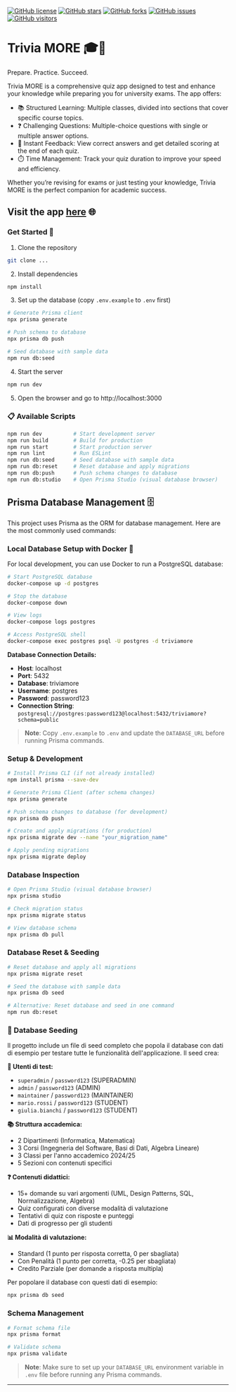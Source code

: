 [![GitHub license](https://img.shields.io/github/license/MarinCervinschi/TriviaMore)](LICENSE)
[![GitHub stars](https://img.shields.io/github/stars/MarinCervinschi/TriviaMore)]()
[![GitHub forks](https://img.shields.io/github/forks/MarinCervinschi/TriviaMore)]()
[![GitHub issues](https://img.shields.io/github/issues/MarinCervinschi/TriviaMore)]()
[![GitHub visitors](https://visitor-badge.laobi.icu/badge?page_id=MarinCervinschi.TriviaMore&)]()

# Trivia MORE 🎓🧠

Prepare. Practice. Succeed.

Trivia MORE is a comprehensive quiz app designed to test and enhance your knowledge while preparing you for university exams. The app offers:

- 📚 Structured Learning: Multiple classes, divided into sections that cover specific course topics.
- ❓ Challenging Questions: Multiple-choice questions with single or multiple answer options.
- 📝 Instant Feedback: View correct answers and get detailed scoring at the end of each quiz.
- ⏱️ Time Management: Track your quiz duration to improve your speed and efficiency.

Whether you’re revising for exams or just testing your knowledge, Trivia MORE is the perfect companion for academic success.

## Visit the app [here](https://www.trivia-more.it/) 🌐

### Get Started 🚀

1. Clone the repository

```bash
git clone ...
```

2. Install dependencies

```bash
npm install
```

3. Set up the database (copy `.env.example` to `.env` first)

```bash
# Generate Prisma client
npx prisma generate

# Push schema to database
npx prisma db push

# Seed database with sample data
npm run db:seed
```

4. Start the server

```bash
npm run dev
```

5. Open the browser and go to http://localhost:3000

### 📋 Available Scripts

```bash
npm run dev          # Start development server
npm run build        # Build for production
npm run start        # Start production server
npm run lint         # Run ESLint
npm run db:seed      # Seed database with sample data
npm run db:reset     # Reset database and apply migrations
npm run db:push      # Push schema changes to database
npm run db:studio    # Open Prisma Studio (visual database browser)
```

## Prisma Database Management 🗄️

This project uses Prisma as the ORM for database management. Here are the most commonly used commands:

### Local Database Setup with Docker 🐳

For local development, you can use Docker to run a PostgreSQL database:

```bash
# Start PostgreSQL database
docker-compose up -d postgres

# Stop the database
docker-compose down

# View logs
docker-compose logs postgres

# Access PostgreSQL shell
docker-compose exec postgres psql -U postgres -d triviamore
```

**Database Connection Details:**

- **Host**: localhost
- **Port**: 5432
- **Database**: triviamore
- **Username**: postgres
- **Password**: password123
- **Connection String**: `postgresql://postgres:password123@localhost:5432/triviamore?schema=public`

> **Note**: Copy `.env.example` to `.env` and update the `DATABASE_URL` before running Prisma commands.

### Setup & Development

```bash
# Install Prisma CLI (if not already installed)
npm install prisma --save-dev

# Generate Prisma Client (after schema changes)
npx prisma generate

# Push schema changes to database (for development)
npx prisma db push

# Create and apply migrations (for production)
npx prisma migrate dev --name "your_migration_name"

# Apply pending migrations
npx prisma migrate deploy
```

### Database Inspection

```bash
# Open Prisma Studio (visual database browser)
npx prisma studio

# Check migration status
npx prisma migrate status

# View database schema
npx prisma db pull
```

### Database Reset & Seeding

```bash
# Reset database and apply all migrations
npx prisma migrate reset

# Seed the database with sample data
npx prisma db seed

# Alternative: Reset database and seed in one command
npm run db:reset
```

### 🌱 Database Seeding

Il progetto include un file di seed completo che popola il database con dati di esempio per testare tutte le funzionalità dell'applicazione. Il seed crea:

**👥 Utenti di test:**

- `superadmin` / `password123` (SUPERADMIN)
- `admin` / `password123` (ADMIN)
- `maintainer` / `password123` (MAINTAINER)
- `mario.rossi` / `password123` (STUDENT)
- `giulia.bianchi` / `password123` (STUDENT)

**📚 Struttura accademica:**

- 2 Dipartimenti (Informatica, Matematica)
- 3 Corsi (Ingegneria del Software, Basi di Dati, Algebra Lineare)
- 3 Classi per l'anno accademico 2024/25
- 5 Sezioni con contenuti specifici

**❓ Contenuti didattici:**

- 15+ domande su vari argomenti (UML, Design Patterns, SQL, Normalizzazione, Algebra)
- Quiz configurati con diverse modalità di valutazione
- Tentativi di quiz con risposte e punteggi
- Dati di progresso per gli studenti

**📊 Modalità di valutazione:**

- Standard (1 punto per risposta corretta, 0 per sbagliata)
- Con Penalità (1 punto per corretta, -0.25 per sbagliata)
- Credito Parziale (per domande a risposta multipla)

Per popolare il database con questi dati di esempio:

```bash
npx prisma db seed
```

### Schema Management

```bash
# Format schema file
npx prisma format

# Validate schema
npx prisma validate
```

> **Note**: Make sure to set up your `DATABASE_URL` environment variable in `.env` file before running any Prisma commands.

---
